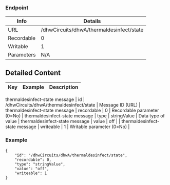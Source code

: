 # 



### Endpoint

| Info  | Details |
| ------------- | ------------- |
| URL   | /dhwCircuits/dhwA/thermaldesinfect/state   |
| Recordable   | 0   |
| Writable   | 1   |
| Parameters  | N/A  |

## Detailed Content

|  Key  | Example | Description |
| ------------- | :------: | ------------- |
thermaldesinfect-state message
|  id | /dhwCircuits/dhwA/thermaldesinfect/state | Message ID (URL) |
thermaldesinfect-state message
|  recordable | 0 | Recordable parameter (0=No) |
thermaldesinfect-state message
|  type | stringValue | Data type of value |
thermaldesinfect-state message
|  value | off |  |
thermaldesinfect-state message
|  writeable | 1 | Writable parameter (0=No) |

### Example
```
{
    "id": "/dhwCircuits/dhwA/thermaldesinfect/state",
    "recordable": 0,
    "type": "stringValue",
    "value": "off",
    "writeable": 1
}
```
